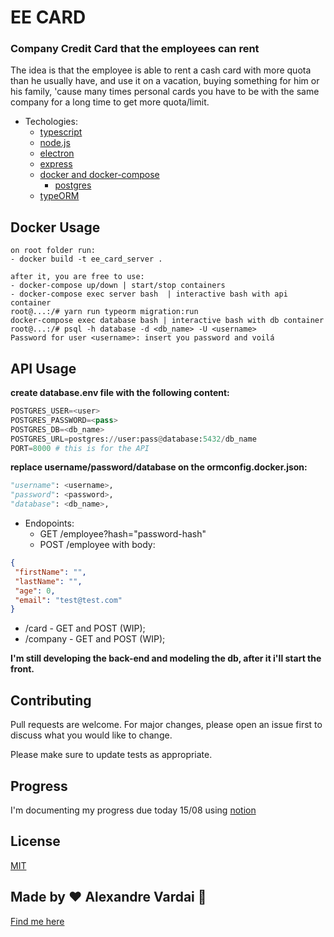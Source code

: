 # EE CARD

### Company Credit Card that the employees can rent

The idea is that the employee is able to rent a cash card with more quota than he usually have, and use it on a vacation, buying something for him or his family, 'cause many times personal cards you have to be with the same company for a long time to get more quota/limit.

* Techologies:
  * [typescript](https://www.typescriptlang.org/)
  * [node.js](https://nodejs.org/en/)
  * [electron](https://www.electronjs.org/)
  * [express](https://expressjs.com/)
  * [docker and docker-compose](https://www.docker.com/)
    * [postgres](https://www.postgresql.org/) 
  * [typeORM](https://typeorm.io/#/)

## Docker Usage
```
on root folder run:
- docker build -t ee_card_server .

after it, you are free to use:
- docker-compose up/down | start/stop containers
- docker-compose exec server bash  | interactive bash with api container
root@...:/# yarn run typeorm migration:run
docker-compose exec database bash | interactive bash with db container
root@...:/# psql -h database -d <db_name> -U <username>
Password for user <username>: insert you password and voilá 
```
## API Usage
**create database.env file with the following content:**

```python
POSTGRES_USER=<user> 
POSTGRES_PASSWORD=<pass> 
POSTGRES_DB=<db_name>
POSTGRES_URL=postgres://user:pass@database:5432/db_name
PORT=8000 # this is for the API
```

**replace username/password/database on the ormconfig.docker.json:**

```python
"username": <username>,
"password": <password>,
"database": <db_name>,
```

* Endopoints:
  * GET /employee?hash="password-hash"
  * POST /employee with body:
```json
{
 "firstName": "",
 "lastName": "",
 "age": 0,
 "email": "test@test.com"
}
```
  * /card - GET and POST (WIP);
  * /company - GET and POST (WIP);

**I'm still developing the back-end and modeling the db, after it i'll start the front.**


## Contributing
Pull requests are welcome. For major changes, please open an issue first to discuss what you would like to change.

Please make sure to update tests as appropriate.

## Progress
I'm documenting my progress due today 15/08 using [notion](https://www.notion.so/EE_CARD-99b245127f1544dc91727a1a5eccdf1f)

## License
[MIT](https://choosealicense.com/licenses/mit/)

## Made by ♥ Alexandre Vardai 👋 
[Find me here](https://www.linkedin.com/in/alexandre-vardai-b8255b15b/)
